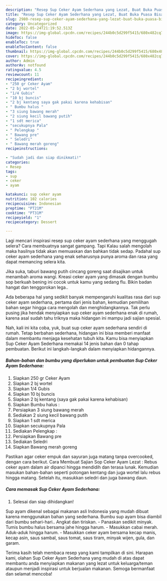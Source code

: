 ```yaml
---
description: "Resep Sup Ceker Ayam Sederhana yang Lezat, Buat Buka Puasa Bisa Manjain Lidah"
title: "Resep Sup Ceker Ayam Sederhana yang Lezat, Buat Buka Puasa Bisa Manjain Lidah"
slug: 2980-resep-sup-ceker-ayam-sederhana-yang-lezat-buat-buka-puasa-bisa-manjain-lidah
category: Uncategorized
date: 2022-05-24T21:19:52.513Z
image: https://img-global.cpcdn.com/recipes/244b0c5d299f5415/680x482cq70/sup-ceker-ayam-sederhana-foto-resep-utama.jpg
hideToc: false
enableToc: true
enableTocContent: false
thumbnail: https://img-global.cpcdn.com/recipes/244b0c5d299f5415/680x482cq70/sup-ceker-ayam-sederhana-foto-resep-utama.jpg
cover: https://img-global.cpcdn.com/recipes/244b0c5d299f5415/680x482cq70/sup-ceker-ayam-sederhana-foto-resep-utama.jpg
author: Admin
authorAv: notfound
ratingvalue: 4.5
reviewcount: 11
recipeingredient:
- "250 gr Ceker Ayam"
- "2 bj wortel"
- "1/4 Gubis"
- "10 bj buncis"
- "2 bj kentang saya gak pakai karena kehabisan"
- " Bumbu halus "
- "3 siung bawang merah"
- "2 siung kecil bawang putih"
- "1 sdt merica"
- "secukupnya Pala"
- " Pelengkap "
- " Bawang pre"
- " Seledri"
- " Bawang merah goreng"
recipeinstructions:

- "Sudah jadi dan siap dinikmati!"
categories:
- Resep
tags:
- sup
- ceker
- ayam

katakunci: sup ceker ayam 
nutrition: 102 calories
recipecuisine: Indonesian
preptime: "PT21M"
cooktime: "PT31M"
recipeyield: "1"
recipecategory: Dessert

---
```



Lagi mencari inspirasi resep sup ceker ayam sederhana yang menggugah selera? Cara membuatnya sangat gampang. Tapi Kalau salah mengolah maka hasilnya tidak akan memuaskan dan bahkan tidak sedap. Padahal sup ceker ayam sederhana yang enak seharusnya punya aroma dan rasa yang dapat memancing selera kita.


Jika suka, taburi bawang putih cincang goreng saat disajikan untuk menambah aroma wangi. Kreasi ceker ayam yang dimasak dengan bumbu sop berkuah bening ini cocok untuk kamu yang sedang flu. Bikin badan hangat dan tenggorokan lega..

Ada beberapa hal yang sedikit banyak mempengaruhi kualitas rasa dari sup ceker ayam sederhana, pertama dari jenis bahan, kemudian pemilihan bahan segar hingga cara mengolah dan menghidangkannya. Tak perlu pusing jika hendak menyiapkan sup ceker ayam sederhana enak di rumah, karena asal sudah tahu triknya maka hidangan ini mampu jadi sajian spesial.


Nah, kali ini kita coba, yuk, buat sup ceker ayam sederhana sendiri di rumah. Tetap berbahan sederhana, hidangan ini bisa memberi manfaat dalam membantu menjaga kesehatan tubuh kita. Kamu bisa menyiapkan Sup Ceker Ayam Sederhana memakai 14 jenis bahan dan 0 tahap pembuatan. Berikut ini langkah-langkah dalam menyiapkan hidangannya.

<!--inarticleads1-->

##### Bahan-bahan dan bumbu yang diperlukan untuk pembuatan Sup Ceker Ayam Sederhana:

1. Siapkan 250 gr Ceker Ayam
1. Siapkan 2 bj wortel
1. Siapkan 1/4 Gubis
1. Siapkan 10 bj buncis
1. Siapkan 2 bj kentang (saya gak pakai karena kehabisan)
1. Siapkan  Bumbu halus :
1. Persiapkan 3 siung bawang merah
1. Sediakan 2 siung kecil bawang putih
1. Siapkan 1 sdt merica
1. Siapkan secukupnya Pala
1. Sediakan  Pelengkap :
1. Persiapkan  Bawang pre
1. Sediakan  Seledri
1. Siapkan  Bawang merah goreng


Pastikan agar ceker empuk dan sayuran juga matang tanpa overcooked, dengan cara berikut. Cara Membuat Sajian Sop Ceker Ayam Lezat : Rebus ceker ayam dalam air dipanci hingga mendidih dan terasa lunak. Kemudian masukan bahan-bahan seperti potongan kentang dan juga wortel lalu rebus hingga matang. Setelah itu, masukkan seledri dan juga bawang daun. 

<!--inarticleads2-->

##### Cara memasak Sup Ceker Ayam Sederhana:


1. Selesai dan siap dihidangkan!

Sup ayam dikenal sebagai makanan asli Indonesia yang mudah dibuat karena menggunakan bahan yang sederhana. Bumbu sup ayam bisa diambil dari bumbu sehari-hari.. Angkat dan tiriskan. - Panaskan sedikit minyak. Tumis bumbu halus bersama jahe hingga harum. - Masukkan cabai merah. Aduk-aduk hingga harum. - Masukkan ceker ayam bersama kecap manis, kecap asin, saus sambal, saus tomat, saus tiram, minyak wijen, gula, dan garam. 

Terima kasih telah membaca resep yang kami tampilkan di sini. Harapan kami, olahan Sup Ceker Ayam Sederhana yang mudah di atas dapat membantu anda menyiapkan makanan yang lezat untuk keluarga/teman ataupun menjadi inspirasi untuk berjualan makanan. Semoga bermanfaat dan selamat mencoba!
